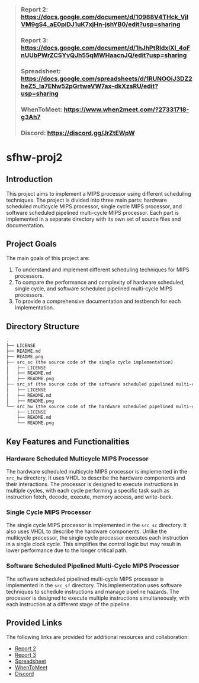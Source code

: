 > ### Report 2: https://docs.google.com/document/d/10988V4THck_VjlVM9gS4_aE0piDJ1uK7xjHn-jshYB0/edit?usp=sharing
>
> ### Report 3: https://docs.google.com/document/d/1hJhPtRldxlXI_4oFnUUbPWrZCSYvQJh55qMWHaacnJQ/edit?usp=sharing
>
> ### Spreadsheet: https://docs.google.com/spreadsheets/d/1RUNOOiJ3DZ2heZ5_la7ENw52pGrtweVW7ax-dkXzsRU/edit?usp=sharing
>
> ### WhenToMeet: https://www.when2meet.com/?27331718-g3Ah7
>
> ### Discord: https://discord.gg/JrZtEWpW
# sfhw-proj2

## Introduction

This project aims to implement a MIPS processor using different scheduling techniques. The project is divided into three main parts: hardware scheduled multicycle MIPS processor, single cycle MIPS processor, and software scheduled pipelined multi-cycle MIPS processor. Each part is implemented in a separate directory with its own set of source files and documentation.

## Project Goals

The main goals of this project are:
1. To understand and implement different scheduling techniques for MIPS processors.
2. To compare the performance and complexity of hardware scheduled, single cycle, and software scheduled pipelined multi-cycle MIPS processors.
3. To provide a comprehensive documentation and testbench for each implementation.

## Directory Structure

```bash
.
├── LICENSE
├── README.md
├── README.png
├── src_sc (the source code of the single cycle implementation)
│   ├── LICENSE
│   ├── README.md
│   ├── README.png
├── src_sf (the source code of the software scheduled pipelined multi-cycle implementation)
│   ├── LICENSE
│   ├── README.md
│   ├── README.png
└── src_hw (the source code of the hardware scheduled pipelined multi-cycle implementation)
    ├── LICENSE
    ├── README.md
    └── README.png
```

## Key Features and Functionalities

### Hardware Scheduled Multicycle MIPS Processor
The hardware scheduled multicycle MIPS processor is implemented in the `src_hw` directory. It uses VHDL to describe the hardware components and their interactions. The processor is designed to execute instructions in multiple cycles, with each cycle performing a specific task such as instruction fetch, decode, execute, memory access, and write-back.

### Single Cycle MIPS Processor
The single cycle MIPS processor is implemented in the `src_sc` directory. It also uses VHDL to describe the hardware components. Unlike the multicycle processor, the single cycle processor executes each instruction in a single clock cycle. This simplifies the control logic but may result in lower performance due to the longer critical path.

### Software Scheduled Pipelined Multi-Cycle MIPS Processor
The software scheduled pipelined multi-cycle MIPS processor is implemented in the `src_sf` directory. This implementation uses software techniques to schedule instructions and manage pipeline hazards. The processor is designed to execute multiple instructions simultaneously, with each instruction at a different stage of the pipeline.

## Provided Links

The following links are provided for additional resources and collaboration:
- [Report 2](https://docs.google.com/document/d/10988V4THck_VjlVM9gS4_aE0piDJ1uK7xjHn-jshYB0/edit?usp=sharing)
- [Report 3](https://docs.google.com/document/d/1hJhPtRldxlXI_4oFnUUbPWrZCSYvQJh55qMWHaacnJQ/edit?usp=sharing)
- [Spreadsheet](https://docs.google.com/spreadsheets/d/1RUNOOiJ3DZ2heZ5_la7ENw52pGrtweVW7ax-dkXzsRU/edit?usp=sharing)
- [WhenToMeet](https://www.when2meet.com/?27331718-g3Ah7)
- [Discord](https://discord.gg/JrZtEWpW)
